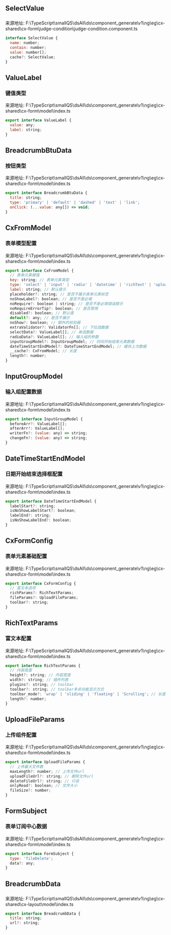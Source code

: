 ## SelectValue
### 
来源地址: F:\TypeScript\smallQS\dsAll\ds\component_generate\v1\ng\eg\cx-shared\cx-form\judge-condition\judge-condition.component.ts
```javascript
interface SelectValue {
  name: number;
  contain: number;
  value: number[];
  cache?: SelectValue;
}
```

## ValueLabel
###  键值类型
来源地址: F:\TypeScript\smallQS\dsAll\ds\component_generate\v1\ng\eg\cx-shared\cx-form\model\index.ts
```javascript
export interface ValueLabel {
  value: any;
  label: string;
}
```

## BreadcrumbBtuData
###  按钮类型
来源地址: F:\TypeScript\smallQS\dsAll\ds\component_generate\v1\ng\eg\cx-shared\cx-form\model\index.ts
```javascript
export interface BreadcrumbBtuData {
  title: string;
  type: 'primary' | 'default' | 'dashed' | 'text' | 'link';
  onClick: (...value: any[]) => void;
}
```

## CxFromModel
###  表单模型配置
来源地址: F:\TypeScript\smallQS\dsAll\ds\component_generate\v1\ng\eg\cx-shared\cx-form\model\index.ts
```javascript
export interface CxFromModel {
  // 表单元素键值
  key: string; // 表单元素类型
  type: 'select' | 'input' | 'radio' | 'datetime' | 'richText' | 'uploadFile' | 'inputgroup' | 'datetimeStartEnd' | 'textarea' | 'judgecondition'; // 表单元素标签值
  label: string; // 默认提示
  placeholder?: string; // 是否不展示表单元素标签
  noShowLabel?: boolean; // 是否不是必填
  noRequire?: boolean | string; // 是否不是必填错误提示
  noRequireErrorTip?: boolean; // 是否禁用
  disabled?: boolean; // 默认值
  default?: any; // 是否不展示
  noShow?: boolean; // 额外的校验器
  extraValidator?: ValidatorFn[]; // 下拉选数据
  selectData?: ValueLabel[]; // 单选数据
  radioData?: ValueLabel[]; // 输入组的参数
  inputGroupModel?: InputGroupModel; // 时间开始结束元素数据
  dateTimeStartEndModel?: DateTimeStartEndModel; // 缓存上次数据
  __cache?: CxFromModel; // 长度
  length?: number;
}
```

## InputGroupModel
###  输入组配置数据
来源地址: F:\TypeScript\smallQS\dsAll\ds\component_generate\v1\ng\eg\cx-shared\cx-form\model\index.ts
```javascript
export interface InputGroupModel {
  beforeArr?: ValueLabel[];
  afterArr?: ValueLabel[];
  writerFn?: (value: any) => string;
  changeFn?: (value: any) => string;
}
```

## DateTimeStartEndModel
###  日期开始结束选择框配置
来源地址: F:\TypeScript\smallQS\dsAll\ds\component_generate\v1\ng\eg\cx-shared\cx-form\model\index.ts
```javascript
export interface DateTimeStartEndModel {
  labelStart?: string;
  isNoShowLabelStart?: boolean;
  labelEnd?: string;
  isNoShowLabelEnd?: boolean;
}
```

## CxFormConfig
###  表单元素基础配置
来源地址: F:\TypeScript\smallQS\dsAll\ds\component_generate\v1\ng\eg\cx-shared\cx-form\model\index.ts
```javascript
export interface CxFormConfig {
  // 富文本选项
  richParams?: RichTextParams;
  fileParams?: UploadFileParams;
  toolbar?: string;
}
```

## RichTextParams
###  富文本配置
来源地址: F:\TypeScript\smallQS\dsAll\ds\component_generate\v1\ng\eg\cx-shared\cx-form\model\index.ts
```javascript
export interface RichTextParams {
  // 内容高度
  height?: string; // 内容宽度
  width?: string; // 插件列表
  plugins?: string; // toolbar
  toolbar?: string; // toolbar多余功能显示方式
  toolbar_mode?: 'wrap' | 'sliding' | 'floating' | 'Scrolling'; // 长度
  length?: number;
}
```

## UploadFileParams
###  上传组件配置
来源地址: F:\TypeScript\smallQS\dsAll\ds\component_generate\v1\ng\eg\cx-shared\cx-form\model\index.ts
```javascript
export interface UploadFileParams {
  // 上传最大文件数
  maxLength?: number; // 上传文件url
  uploadFileUrl?: string; // 删除文件url
  deleteFileUrl?: string; // 只读
  onlyRead?: boolean; // 文件大小
  fileSize?: number;
}
```

## FormSubject
###  表单订阅中心数据
来源地址: F:\TypeScript\smallQS\dsAll\ds\component_generate\v1\ng\eg\cx-shared\cx-form\model\index.ts
```javascript
export interface FormSubject {
  type: 'fileDelete';
  data?: any;
}
```

## BreadcrumbData
### 
来源地址: F:\TypeScript\smallQS\dsAll\ds\component_generate\v1\ng\eg\cx-shared\cx-layout\model\index.ts
```javascript
export interface BreadcrumbData {
  title: string;
  url?: string;
}
```

